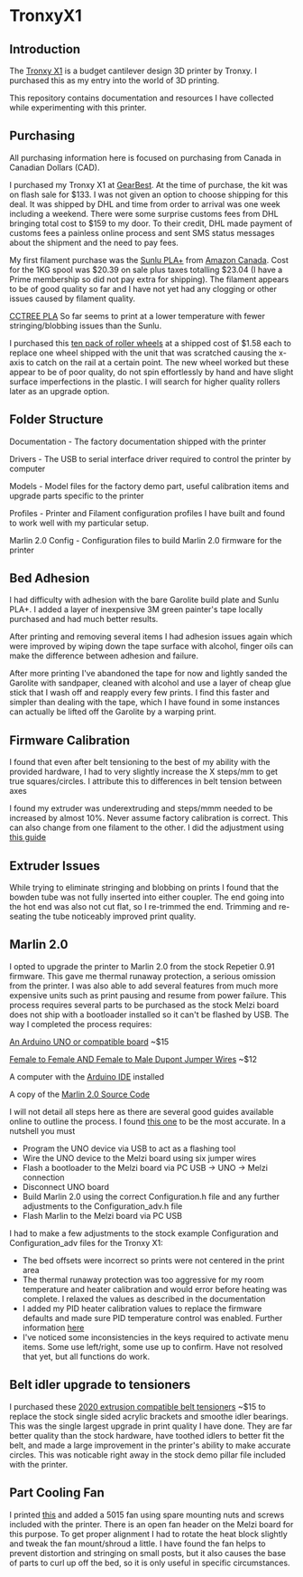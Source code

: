 # TronxyX1

## Introduction

The [Tronxy X1](http://www.tronxy.com/x-series/tronxy-x1.html) is a budget cantilever design 3D printer by Tronxy.  I purchased this as my entry into the world of 3D printing.  

This repository contains documentation and resources I have collected while experimenting with this printer.

## Purchasing

All purchasing information here is focused on purchasing from Canada in Canadian Dollars (CAD).

I purchased my Tronxy X1 at [GearBest](https://www.gearbest.com/3d-printers-3d-printer-kits/pp_494192.html).  At the time of purchase, the kit was on flash sale for $133.  I was not given an option to choose shipping for this deal.  It was shipped by DHL and time from order to arrival was one week including a weekend.  There were some surprise customs fees from DHL bringing total cost to $159 to my door.  To their credit, DHL made payment of customs fees a painless online process and sent SMS status messages about the shipment and the need to pay fees.  

My first filament purchase was the [Sunlu PLA+](http://www.sunlugw.com/pd.jsp?id=52#_pp=151_1343) from [Amazon Canada](https://www.amazon.ca/gp/product/B07FXJ6PKQ/ref=ppx_yo_dt_b_asin_title_o04_s00?ie=UTF8&psc=1).  Cost for the 1KG spool was $20.39 on sale plus taxes totalling $23.04 (I have a Prime membership so did not pay extra for shipping).  The filament appears to be of good quality so far and I have not yet had any clogging or other issues caused by filament quality.

[CCTREE PLA](https://www.amazon.ca/CCTREE-1-75mm-PLA-Printer-Filament/dp/B07737W8Y9) So far seems to print at a lower temperature with fewer stringing/blobbing issues than the Sunlu.

I purchased this [ten pack of roller wheels](https://www.amazon.ca/gp/product/B07CWM3GCM/ref=ppx_yo_dt_b_asin_title_o03_s00?ie=UTF8&psc=1) at a shipped cost of $1.58 each to replace one wheel shipped with the unit that was scratched causing the x-axis to catch on the rail at a certain point.  The new wheel worked but these appear to be of poor quality, do not spin effortlessly by hand and have slight surface imperfections in the plastic.  I will search for higher quality rollers later as an upgrade option.

## Folder Structure

Documentation - The factory documentation shipped with the printer

Drivers - The USB to serial interface driver required to control the printer by computer

Models - Model files for the factory demo part, useful calibration items and upgrade parts specific to the printer

Profiles - Printer and Filament configuration profiles I have built and found to work well with my particular setup.

Marlin 2.0 Config - Configuration files to build Marlin 2.0 firmware for the printer

## Bed Adhesion

I had difficulty with adhesion with the bare Garolite build plate and Sunlu PLA+.  I added a layer of inexpensive 3M green painter's tape locally purchased and had much better results.

After printing and removing several items I had adhesion issues again which were improved by wiping down the tape surface with alcohol, finger oils can make the difference between adhesion and failure.

After more printing I've abandoned the tape for now and lightly sanded the Garolite with sandpaper, cleaned with alcohol and use a layer of cheap glue stick that I wash off and reapply every few prints.  I find this faster and simpler than dealing with the tape, which I have found in some instances can actually be lifted off the Garolite by a warping print.

## Firmware Calibration
I found that even after belt tensioning to the best of my ability with the provided hardware, I had to very slightly increase the X steps/mm to get true squares/circles.  I attribute this to differences in belt tension between axes

I found my extruder was underextruding and steps/mmm needed to be increased by almost 10%.  Never assume factory calibration is correct.  This can also change from one filament to the other.  I did the adjustment using [this guide](https://all3dp.com/2/extruder-calibration-6-easy-steps-2/)

## Extruder Issues
While trying to eliminate stringing and blobbing on prints I found that the bowden tube was not fully inserted into either coupler.  The end going into the hot end was also not cut flat, so I re-trimmed the end. Trimming and re-seating the tube noticeably improved print quality.

## Marlin 2.0
I opted to upgrade the printer to Marlin 2.0 from the stock Repetier 0.91 firmware.  This gave me thermal runaway protection, a serious omission from the printer.  I was also able to add several features from much more expensive units such as print pausing and resume from power failure.  This process requires several parts to be purchased as the stock Melzi board does not ship with a bootloader installed so it can't be flashed by USB.  The way I completed the process requires:

[An Arduino UNO or compatible board](https://www.amazon.ca/gp/product/B01MTMDT29/ref=ppx_yo_dt_b_asin_title_o04_s00?ie=UTF8&psc=1) ~$15

[Female to Female AND Female to Male Dupont Jumper Wires](https://www.amazon.ca/gp/product/B01EV70C78/ref=ppx_yo_dt_b_asin_title_o02_s00?ie=UTF8&psc=1) ~$12

A computer with the [Arduino IDE](https://www.arduino.cc/en/Main/Software) installed

A copy of the [Marlin 2.0 Source Code](http://marlinfw.org/meta/download/)

I will not detail all steps here as there are several good guides available online to outline the process.  I found [this one](https://www.instructables.com/id/Flashing-a-Bootloader-to-the-CR-10/) to be the most accurate.  In a nutshell you must

+ Program the UNO device via USB to act as a flashing tool 
+ Wire the UNO device to the Melzi board using six jumper wires
+ Flash a bootloader to the Melzi board via PC USB -> UNO -> Melzi connection
+ Disconnect UNO board
+ Build Marlin 2.0 using the correct Configuration.h file and any further adjustments to the Configuration_adv.h file
+ Flash Marlin to the Melzi board via PC USB

I had to make a few adjustments to the stock example Configuration and Configuration_adv files for the Tronxy X1:

+ The bed offsets were incorrect so prints were not centered in the print area
+ The thermal runaway protection was too aggressive for my room temperature and heater calibration and would error before heating was complete.  I relaxed the values as described in the documentation
+ I added my PID heater calibration values to replace the firmware defaults and made sure PID temperature control was enabled.  Further information [here](https://reprap.org/wiki/PID_Tuning)
+ I've noticed some inconsistencies in the keys required to activate menu items.  Some use left/right, some use up to confirm.  Have not resolved that yet, but all functions do work.

## Belt idler upgrade to tensioners
I purchased these [2020 extrusion compatible belt tensioners](https://www.aliexpress.com/item/4000056015276.html?spm=a2g0s.9042311.0.0.2c824c4djNLGq6) ~$15 to replace the stock single sided acrylic brackets and smoothe idler bearings.  This was the single largest upgrade in print quality I have done.  They are far better quality than the stock hardware, have toothed idlers to better fit the belt, and made a large improvement in the printer's ability to make accurate circles.  This was noticable right away in the stock demo pillar file included with the printer.

## Part Cooling Fan
I printed [this](https://www.thingiverse.com/thing:2699842) and added a 5015 fan using spare mounting nuts and screws included with the printer.  There is an open fan header on the Melzi board for this purpose.  To get proper alignment I had to rotate the heat block slightly and tweak the fan mount/shroud a little.  I have found the fan helps to prevent distortion and stringing on small posts, but it also causes the base of parts to curl up off the bed, so it is only useful in specific circumstances.